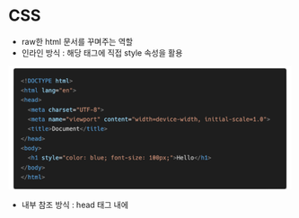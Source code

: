 # CSS

- raw한 html 문서를 꾸며주는 역할
- 인라인 방식 : 해당 태그에 직접 style 속성을 활용

![image-20211209125415823](CSS.assets/image-20211209125415823.png)

- 내부 참조 방식 : head 태그 내에 <style>에 지정

![image-20211209125430969](CSS.assets/image-20211209125430969.png)

- 외부 참조 방식 : 외부 CSS 파일을 <head>내 <link>를 통해 불러오기

![image-20211209125443616](CSS.assets/image-20211209125443616.png)

- 선택자

  - 요소 선택자

    - HTML 태그를 직접 선택
    - ``h2{color: orange;}``

  - class 선택자

    - 마침표(.)문자로 시작하며, 해당 클래스가 적용된 모든 항목을 선택

    ```css
    <style>
        .green{color;green;}
    </style>
    ```

  - id 선택자

    - (#) 문자로 시작하며, 해당 아이디가 적용된 모든 항목을 선택
    - 일반적으로 하나의 문서에 1번만 사용 (Unique)

    ```css
    <style>
    	#purple {color: purple;}
    </style>
    ```

  - 전체 선택자

    - *(애스터리스크)를 활용
    - ``*{color: red;}``

  - 우선순위

    - ``!important`` > 인라인 > id 선택자 > class 선택자 > 요소 선택자

- 결합자

  - 자식 결합자
    - 자기보다 하나 아래 특정 태그만 선택
    - ``.box > p { font-size: 30px;}`` : box라는 class 태그의 글씨크기를 30으로 하겠다.
  - 자손 결합자
    - 자기보다 하위의 태그를 선택 (여러개 가능)
    - ``.box p { color: blue;}`` : 들여쓰기 안에 모든 p태그가 포함 ( '>'가 아님)

```html
<body>
    <p>안녕하세요<span>김싸피</span>입니다.</p>
    <!-- 안녕하세요 김싸피 입니다. 테두리는 black -->
    <!-- border는 상속이 되지 않았으므로 김싸피만의 테두리를 blue로 하고싶으면 추가로 입력 -->
</body>
<style>
    p {
        color: red; /* 상속됨 */
        border: 1px solid black; /* 상속 안됨 */
    }
    span {
        border: 1px solid blue;
    }
</style>
```

- 크기 단위

  - px

    - 모니터 해상도의 한 화소인 '픽셀'을 기준
    - 고정단위

  - %

    - 백분율 단위
    - 가변적인 레이아웃에서 자주 사용

  - em

    - (바로 위, 부모 요소에 대한) 상속의 영향을 받음
    - 배수 단위, 요소에 지정된 사이즈에 상대적인 사이즈를 가짐

  - rem

    - (바로 위, 부모 요소에 대한) 상속의 영향을 받지 않음
    - 최상위 요소(html)의 사이즈를 기준으로 배수 단위를 가짐

    ```html
    <body>
        <ul class="em">
            <li class="em">1.5em</li>
            <li class="rem">1.5rem</li>
            <li>no class</li>
        </ul>
    </body>
    <style>
        .em {
            font-size: 1.5em;
        }
        .rem {
            font-size: 1.5rem;
        }
    </style>
    ```

    ![image-20211209125751556](CSS.assets/image-20211209125751556.png)

    - em = 16 x 1.5(body의 .em) x 1.5(style의 .em)
    - rem = 16 x 1.5(body의 .em)

  - viewport

    - 웹 페이지를 방문한 유저에게 바로 보이게 되는 웹 컨텐츠의 영역
    - 주로 스마트폰이나 테블릿 디바이스의 화변을 일컫는 용어로 사용
    - 글자 그대로 디바이스의 viewport를 기준으로 상대적인 사이즈가 결정됨
    - vw, vh, vmin, vmax

- 일반 형제 결합자

  - ``~``
  - p태그 뒤에 모든 span을 red로 하려면

  ```html
  <body>
      <span>p태그의 앞에 있기 때문에 이건 빨강이 아닙니다.</span>
  	<p>여기 문단이 있습니다.</p>
  	<b>그리고 코드도 있습니다.</b>
  	<span>p태그와 형제이기 때문에 이건 빨강입니다!</span>
  	<b>더 많은 코드가 있습니다.</b>
  	<span>이것도 p태그와 형제이기 때문에 빨강입니다!</span>
  </body>
  <style>
      p ~ span {
          color: red;
      }
  </style>
  ```

- Box Model

  - margin
    - 테두리 바깥의 외부 여백 
      - 배경색을 지정할 수 없음
  - border
    - 테두리 영역
  - padding
    - 테두리 안쪽의 내부 여백
    - 요소에 적용된 배경색, 이미지는 padding까지 적용
  - content
    - 글이나 이미지 등 요소의 실제 내용
  - 순서대로 전체 > 상하/좌우 > 상/좌우/하 > 상/우/하/좌

![image-20211209125910420](CSS.assets/image-20211209125910420.png)

- 마진 상쇄
  - ``margin-bottom: 50px; `` ``margin-top: 70px;``
  - 둘 간의 거리는 120px가 아닌 70px

```html
<style>
.box-sizing {
    box-sizing: border-box ;
}
</style>
```

- CSS Display

  - ``display: block``
    - 줄 바꿈이 일어나는 요소
    - 화면 크기 전체의 가로 폭을 자치
    - 블록 레벨 요소 안에 인라인 레벨 요소가 들어갈 수 있음
    - div, ul, ol, li, p, hr, form 등

  ![image-20211209130008449](CSS.assets/image-20211209130008449.png)

  - ``display: inline``
    - 줄 바꿈이 일어나지 않는 행의 일부 요소
    - content 너비만큼 가로 폭을 차지
    - width, height, margin-top, margin-bottom을 지정할 수 없음
    - 상하 여백은 line-height로 지정
    - span, a, img, input, label, b, em, i, strong 등

  ![image-20211209130056208](CSS.assets/image-20211209130056208.png)

  - ``display: inline-block``

    - block과 inline 레벨 요소의 특징을 모두 갖음
    - inline처럼 한 줄에 표시 가능
    - block처럼 width, height, margin 속성을 모두 지정 가능

  - display: none

    - 해당 요소를 화면에 표시하지 않음
    - 이와 비슷한 ``visibility: hidden``은 해당 요소가 공간은 차지하나 화면에 표시만 하지 않음

    ```html
    <body>
        <h1>나는 block입니다</h1>
        <div>block</div>
        <p>나는<span>인라인</span>속성입니다.</p>
        <hr>
        <h2>display none vs visibility hidden</h2>
        <div>1</div>
        <div class="none">2</div>
        <div class="hidden">3</div>
        <div>4</div>
    </body>
    <style> 
        div {
            width: 100px;
            height: 100px;
            border: 2px solid black;
            background-color: crimson;
        }
        .none {
            display: none;
        }
        .hidden {
            visibility: hidden;
        }
    </style>
    ```

    ![image-20211209130137650](CSS.assets/image-20211209130137650.png)

- CSS Position

  - 문서  상에서 요소를 배치하는 방법을 지정

  - static : 모든 태그의 기본 값(기준 위치)

    - 일반적인 요소의 배치 순서에 따름(좌측 상단)
    - 부모 요소 내에서 배치될 때는 부모 요소의 위치를 기준으로 배치 됨

    ![image-20211209132118151](CSS.assets/image-20211209132118151.png)

  - 아래는 좌표 프로퍼티(top, bottom, left, right)를 사용하여 이동이 가능 (음수 값도 가능)

    - relative

      - 상대 위치

        - 자기 자신의 static 위치를 기준으로 이동
        - 레이아웃에서 요소가 차지하는 공간은 static 일 때와 같음

        ![image-20211209132131778](CSS.assets/image-20211209132131778.png)

    - absolute

      - 절대 위치

        - 요소를 일반적인 문서 흐름에서 제거 후 레이아웃에 공간을 차지하지 않음
        - static이 아닌 가장 가까이 있는 부모/조상 요소를 기준으로 이동 (없는 경우 body에 붙는 형태)
        - 원래 위치해 있었던 과거 위치에 있던 공간은 더 이상 존재하지 않음
        - 즉,  다른 모든 것과 별개로 독자적인 곳에 놓임

        ![image-20211209132141363](CSS.assets/image-20211209132141363.png)

    - fixed

      - 고정 위치

        - 요소를 일반적인 문서 흐름에서 제거 후 레이아웃에 공간을 차지하지 않음
        - 부모요소와 관계없이 viewport를 기준으로 이동
        - 스크롤 시에도 항상 같은 곳에 위치함

        ![image-20211209132153938](CSS.assets/image-20211209132153938.png)	

- Float

  - 이미지 좌, 우측 주변으로 텍스트를 둘러싸는 레이아웃을 위해 도입
  - 더 나아가 이미지가 아닌 다른 요소들에도 적용해 웹 사이트의 전체 레이아웃을 만드는데까지 발전
  - none : 기본값
  - left : 요소를 왼쪽으로 띄움
  - right : 요소를 오른쪽으로 띄움

  ![image-20211209133059195](CSS.assets/image-20211209133059195.png)

  ```html
  <body>
      <div class="box left">float left</div>
      <p>lorem~</p>
  </body>
  <style>
      .box {
          width: 150px;
          height: 150px;
          border: 1px solid black;
          background-color: crimson;
          color: white;
          margin-left: 30px;
      }
      .left {
          float: left;
      }
  </style>
  ```

  ![image-20211209133602009](CSS.assets/image-20211209133602009.png)

  ```html
  <body>
    <div class="clearfix">
      <div class="box1 left">div</div>
    </div>
    <div class="box2">div</div>
  </body>
  <style>
      .box1 {
        width: 150px;
        height: 150px;
        border: 1px solid black;
        background-color: crimson;
        color: white;
        text-align: center;
        line-height: 150px;
      }
  
      .box2 {
        width: 300px;
        height: 150px;
        border: 1px solid black;
        background-color: blue;
        color: white;
        text-align: center;
        line-height: 150px;
      }
  
      .left {
        float: left;
      }
  </style>
  ```

  ![image-20211209133623930](CSS.assets/image-20211209133623930.png)

  - Float clear

    - 선택한 요소의 맨 마지막 자식으로 가상 요소를 하나 생성
    - 기본값은 inline
    - content 속성과 함께 짝지어, 요소에 장식용 콘텐츠를 추가할 때 사용

    ```html
    <style>
        .clearfix::after {
          content: "";
          display: block;
          clear: both;
        }
    </style>
    ```

    ![image-20211209133821641](CSS.assets/image-20211209133821641.png)

- Flexbox

  - 배치방향

    - flex-direction
      - item이 쌓이는 방향 설정
      - row (default) : 주축의 방향이 왼쪽에서 오른쪽
      - row-reverse : 주축의 방향이 오른쪽에서 왼쪽
      - column : 주축의 방향이 위에서 아래
      - column-reverse : 주축의 방향이 아래에서 위

    ![image-20211209134441166](CSS.assets/image-20211209134441166.png)

  - 요소

    - Flex Container (부모 요소)
      - Flex Item들이 놓여있는 영역
      - display 속성을 flex 혹은 inline-flex로 지정
    - Flex Item (자식 요소)
      - Container의 컨텐츠

    ```html
    <style>
        .flex-container {
            display: flex;
            /* dipslay: inline-flex; */
        }
    </style>
    ```

  - 축

    - main axis (메인축)

      - justify-content (메인축 기준 여러 줄 정렬)

        - flex-start

        ![image-20211209135202321](CSS.assets/image-20211209135202321.png)

        - flex-end

        ![image-20211209135215519](CSS.assets/image-20211209135215519.png)

        - center

        ![image-20211209135225335](CSS.assets/image-20211209135225335.png)

        -  space-between

        ![image-20211209135239176](CSS.assets/image-20211209135239176.png)

        -  space-around

        ![image-20211209135246696](CSS.assets/image-20211209135246696.png)

        -  space-evenly

        ![image-20211209135257216](CSS.assets/image-20211209135257216.png)

      ![image-20211209134455256](CSS.assets/image-20211209134455256.png)

    - cross axis (교차축)

      - align-items (한 줄)

        - flex-start 
          - 요소들을 컨테이너 꼭대기에 정렬

        ![image-20211209135319016](CSS.assets/image-20211209135319016.png)

        - flex-end
          - 요소들을 컨테이너 바닥에 정렬

        ![image-20211209135325967](CSS.assets/image-20211209135325967.png)

        - center
          - 요소들을 컨테이너 세로선 상의 가운데로 정렬

        ![image-20211209135332528](CSS.assets/image-20211209135332528.png)

        - stretch (default)
          - 요소들로 컨테이너에 맞게 꽉 채움

        ![image-20211209135337927](CSS.assets/image-20211209135337927.png)

        - baseline
          - item 내부의 text에 기준선을 맞춤

        ![image-20211209135344040](CSS.assets/image-20211209135344040.png)

      - align-self (개별 요소)

        - auto, flex-start, flex-end, center, baseline, stretch

      - align-content (여러 줄)

        - flex-start

          - 여러 줄들을 컨테이너 꼭대기에 정렬

          ![image-20211209144626852](CSS.assets/image-20211209144626852.png)

        - flex-end

          - 여러 줄들을 컨테이너 바닥에 정렬

          ![image-20211209144632072](CSS.assets/image-20211209144632072.png)

        - center

          - 여러 줄들을 세로선 상의 가운데에 정렬

          ![image-20211209144638984](CSS.assets/image-20211209144638984.png)

        - stretch

          - 여러 줄들을 컨테이너에 맞게 꽉 채움

          ![image-20211209144646520](CSS.assets/image-20211209144646520.png)

        - space-between

          - 여러 줄들 사이에 동일한 간격

          ![image-20211209144652887](CSS.assets/image-20211209144652887.png)

        - space-around

          - 여러 줄들 주위에 동일한 간격

          ![image-20211209144658392](CSS.assets/image-20211209144658392.png)

      ![image-20211209134502584](CSS.assets/image-20211209134502584.png)

  - 기타

    - flex-wrap

      - 요소들이 강제로 한 줄에 배치 되게 할 것인지 여부 결정
      - nowrap (default) : 모든 아이템들 한 줄에 나타내려고 함 -> 그래서 자리가 없어도 튀어나옴
      - wrap : 넘치면 그 다음 줄에서 나타냄
      - wrap-reverse : 넘치면 그 윗줄로(역순)

      ![image-20211209144744872](CSS.assets/image-20211209144744872.png)

    -  flex-flow

      - flex-direction과 flex-wrap의 shorthand
      - flex-direction과 flex-wrap에 대한 설정 값을 차례로 작성
      - ex) flex-flow: row nowrap;

    - order

      - 작은 숫자 일수록 앞(우선 쌓이는 방향)으로 이동
      - 기본값 : 0
      - 음수 가능

      ![image-20211209145951337](CSS.assets/image-20211209145951337.png)

      ![image-20211209145959328](CSS.assets/image-20211209145959328.png)

    - flex-grow

      - 주축에서 남는 공간을 항목들에게 분배하는 방법
      - 각 아이템의 상대적 비율을 정하는 것은 아님
      - 기본 값 : 0
      - 음수 불가능

    ![image-20211209144726064](CSS.assets/image-20211209144726064.png)

  ![image-20211209133934561](CSS.assets/image-20211209133934561.png)





- Grid
  - 12개의 Column과 6개의 Grid breakpoints

  ![image-20211209155042093](CSS.assets/image-20211209155042093.png)

  - 연습

  ```html
  <body>
      <div class="container">
          <h2 class="text-center">column</h2>
          <div class="row">
              <div class="box col">1</div>
              <div class="box col">2</div>
              <div class="box col">3</div>
          </div>
          <hr>
          
          <div class="row">
              <div class="box col">1</div>
              <div class="box col">2</div>
              <div class="w-100"></div>
              <div class="box col">3</div>
              <div class="box col">4</div>
          </div>
          <hr>
          
          <div class="row">
              <div class="box col-3">1</div>
              <div class="box col-6">2</div>
              <div class="box col-3">3</div>
          </div>
          <hr>
          
          <div class="row">
              <div class="box col-1">1</div>
              <div class="box col-1">2</div>
              <div class="box col-1">3</div>
              <div class="box col-1">4</div>
              <div class="box col-1">5</div>
              <div class="box col-1">6</div>
              <div class="box col-1">7</div>
              <div class="box col-1">8</div>
              <div class="box col-1">9</div>
              <div class="box col-1">10</div>
              <div class="box col-1">11</div>
              <div class="box col-1">12</div>
              <div class="box col-1">13</div>            
          </div>
          <hr>
  
          <div class="row">
              <div class="box col-9">col-9</div>
              <div class="box col-4">col-4</div>
              <div class="box col-3">col-3</div>
          </div>
          <hr>
          
          <h2 class="text-center">nesting</h2>
          <div class="row">
            <div class="box col-6">
              <div class="row">
                <div class="box col-3">1</div>
                <div class="box col-3">2</div>
                <div class="box col-3">3</div>
                <div class="box col-3">4</div>
              </div>
            </div>
            <div class="box col-6">1</div>
            <div class="box col-6">2</div>
            <div class="box col-6">3</div>
          </div>
          <hr>
          
          <h2 class="text-center">offset</h2>
          <div class="row">
            <div class="box col-md-4 offset-4">.col-md-4 .offset-4</div>
            <div class="box col-md-4 offset-md-4 offset-lg-2">.col-md-4 .offset-md-4 .offset-lg-2</div>
          </div>
          <hr>
          
          <div class="row parent">
              <div class="box col-4 align-self-start">1</div>
              <div class="box col-4 align-self-center">2</div>
              <div class="box col-4 align-self-end">3</div>               
          </div>        
      </div>
  </body>
  ```

  ![image-20211209163835111](CSS.assets/image-20211209163835111.png)

  ![image-20211209164031864](CSS.assets/image-20211209164031864.png)

![image-20211209163848887](CSS.assets/image-20211209163848887.png)

